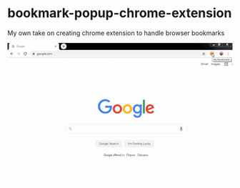 # bookmark-popup-chrome-extension
 My own take on creating chrome extension to handle browser bookmarks

![](demo-bookmark.gif)
